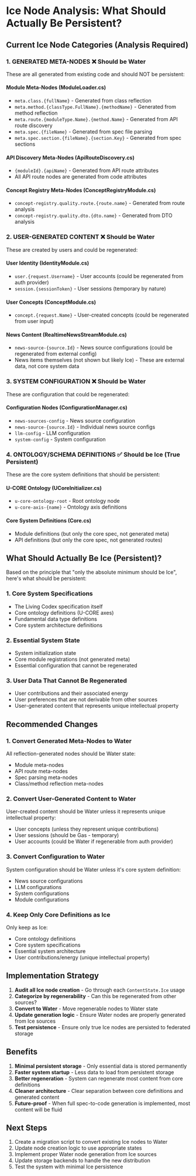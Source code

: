 # Ice Node Analysis: What Should Actually Be Persistent?

## Current Ice Node Categories (Analysis Required)

### 1. **GENERATED META-NODES** ❌ Should be Water
These are all generated from existing code and should NOT be persistent:

#### Module Meta-Nodes (ModuleLoader.cs)
- `meta.class.{fullName}` - Generated from class reflection
- `meta.method.{classType.FullName}.{methodName}` - Generated from method reflection  
- `meta.route.{moduleType.Name}.{method.Name}` - Generated from API route discovery
- `meta.spec.{fileName}` - Generated from spec file parsing
- `meta.spec.section.{fileName}.{section.Key}` - Generated from spec sections

#### API Discovery Meta-Nodes (ApiRouteDiscovery.cs)
- `{moduleId}.{apiName}` - Generated from API route attributes
- All API route nodes are generated from code attributes

#### Concept Registry Meta-Nodes (ConceptRegistryModule.cs)
- `concept-registry.quality.route.{route.name}` - Generated from route analysis
- `concept-registry.quality.dto.{dto.name}` - Generated from DTO analysis

### 2. **USER-GENERATED CONTENT** ❌ Should be Water
These are created by users and could be regenerated:

#### User Identity (IdentityModule.cs)
- `user.{request.Username}` - User accounts (could be regenerated from auth provider)
- `session.{sessionToken}` - User sessions (temporary by nature)

#### User Concepts (ConceptModule.cs)
- `concept.{request.Name}` - User-created concepts (could be regenerated from user input)

#### News Content (RealtimeNewsStreamModule.cs)
- `news-source-{source.Id}` - News source configurations (could be regenerated from external config)
- News items themselves (not shown but likely Ice) - These are external data, not core system data

### 3. **SYSTEM CONFIGURATION** ❌ Should be Water
These are configuration that could be regenerated:

#### Configuration Nodes (ConfigurationManager.cs)
- `news-sources-config` - News source configuration
- `news-source-{source.Id}` - Individual news source configs
- `llm-config` - LLM configuration
- `system-config` - System configuration

### 4. **ONTOLOGY/SCHEMA DEFINITIONS** ✅ Should be Ice (True Persistent)
These are the core system definitions that should be persistent:

#### U-CORE Ontology (UCoreInitializer.cs)
- `u-core-ontology-root` - Root ontology node
- `u-core-axis-{name}` - Ontology axis definitions

#### Core System Definitions (Core.cs)
- Module definitions (but only the core spec, not generated meta)
- API definitions (but only the core spec, not generated routes)

## What Should Actually Be Ice (Persistent)?

Based on the principle that "only the absolute minimum should be Ice", here's what should be persistent:

### 1. **Core System Specifications**
- The Living Codex specification itself
- Core ontology definitions (U-CORE axes)
- Fundamental data type definitions
- Core system architecture definitions

### 2. **Essential System State**
- System initialization state
- Core module registrations (not generated meta)
- Essential configuration that cannot be regenerated

### 3. **User Data That Cannot Be Regenerated**
- User contributions and their associated energy
- User preferences that are not derivable from other sources
- User-generated content that represents unique intellectual property

## Recommended Changes

### 1. **Convert Generated Meta-Nodes to Water**
All reflection-generated nodes should be Water state:
- Module meta-nodes
- API route meta-nodes  
- Spec parsing meta-nodes
- Class/method reflection meta-nodes

### 2. **Convert User-Generated Content to Water**
User-created content should be Water unless it represents unique intellectual property:
- User concepts (unless they represent unique contributions)
- User sessions (should be Gas - temporary)
- User accounts (could be Water if regenerable from auth provider)

### 3. **Convert Configuration to Water**
System configuration should be Water unless it's core system definition:
- News source configurations
- LLM configurations
- System configurations
- Module configurations

### 4. **Keep Only Core Definitions as Ice**
Only keep as Ice:
- Core ontology definitions
- Core system specifications
- Essential system architecture
- User contributions/energy (unique intellectual property)

## Implementation Strategy

1. **Audit all Ice node creation** - Go through each `ContentState.Ice` usage
2. **Categorize by regenerability** - Can this be regenerated from other sources?
3. **Convert to Water** - Move regenerable nodes to Water state
4. **Update generation logic** - Ensure Water nodes are properly generated from Ice sources
5. **Test persistence** - Ensure only true Ice nodes are persisted to federated storage

## Benefits

1. **Minimal persistent storage** - Only essential data is stored permanently
2. **Faster system startup** - Less data to load from persistent storage
3. **Better regeneration** - System can regenerate most content from core definitions
4. **Cleaner architecture** - Clear separation between core definitions and generated content
5. **Future-proof** - When full spec-to-code generation is implemented, most content will be fluid

## Next Steps

1. Create a migration script to convert existing Ice nodes to Water
2. Update node creation logic to use appropriate states
3. Implement proper Water node generation from Ice sources
4. Update storage backends to handle the new distribution
5. Test the system with minimal Ice persistence
